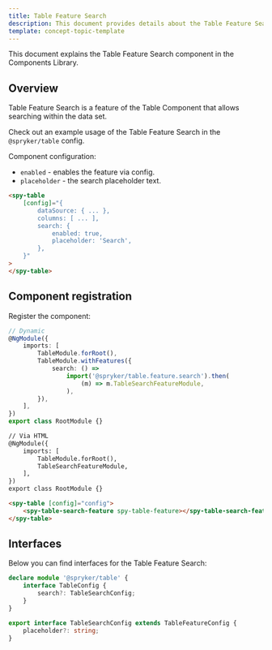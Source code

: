 ```yaml
---
title: Table Feature Search
description: This document provides details about the Table Feature Search component in the Components Library.
template: concept-topic-template
---
```


This document explains the Table Feature Search component in the Components Library.

## Overview

Table Feature Search is a feature of the Table Component that allows searching within the data set.

Check out an example usage of the Table Feature Search in the `@spryker/table` config.

Component configuration:

- `enabled` - enables the feature via config.  
- `placeholder` - the search placeholder text.

```html
<spy-table 
    [config]="{
        dataSource: { ... },
        columns: [ ... ],
        search: {
            enabled: true,
            placeholder: 'Search',
        },                                                                                       
    }"
>
</spy-table>
```

## Component registration

Register the component:

```ts
// Dynamic
@NgModule({
    imports: [
        TableModule.forRoot(),
        TableModule.withFeatures({
            search: () =>
                import('@spryker/table.feature.search').then(
                    (m) => m.TableSearchFeatureModule,
                ),
        }),
    ],
})
export class RootModule {}
```

```html
// Via HTML
@NgModule({
    imports: [
        TableModule.forRoot(),
        TableSearchFeatureModule,
    ],
})
export class RootModule {}

<spy-table [config]="config">
    <spy-table-search-feature spy-table-feature></spy-table-search-feature>
</spy-table>
```

## Interfaces

Below you can find interfaces for the Table Feature Search:

```ts
declare module '@spryker/table' {
    interface TableConfig {
        search?: TableSearchConfig;
    }
}

export interface TableSearchConfig extends TableFeatureConfig {
    placeholder?: string;
}
```
